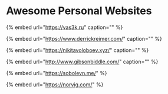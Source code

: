# Awesome Personal Websites

{% embed url="https://vas3k.ru" caption="" %}

{% embed url="https://www.derrickreimer.com/" caption="" %}

{% embed url="https://nikitavoloboev.xyz/" caption="" %}

{% embed url="http://www.gibsonbiddle.com/" caption="" %}

{% embed url="https://sobolevn.me/" %}

{% embed url="https://norvig.com/" %}



